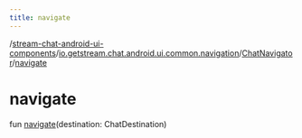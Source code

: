 ```yaml
---
title: navigate
---
```

/[stream-chat-android-ui-components](../../index.md)/[io.getstream.chat.android.ui.common.navigation](../index.md)/[ChatNavigator](index.md)/[navigate](navigate.md)  
  
  
  
# navigate  
fun [navigate](navigate.md)(destination: ChatDestination)
